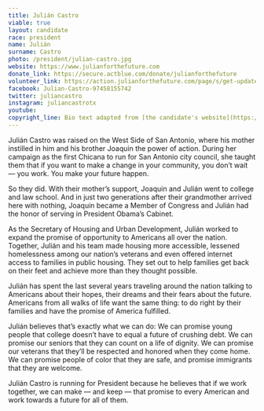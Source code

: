 ```yaml
---
title: Julián Castro
viable: true
layout: candidate
race: president
name: Julián
surname: Castro
photo: /president/julian-castro.jpg
website: https://www.julianforthefuture.com
donate_link: https://secure.actblue.com/donate/julianforthefuture
volunteer_link: https://action.julianforthefuture.com/page/s/get-updates
facebook: Julian-Castro-97458155742
twitter: juliancastro
instagram: juliancastrotx
youtube: 
copyright_line: Bio text adapted from [the candidate's website](https://www.julianforthefuture.com/about/) and may be &copy; 2019 Julián for the Future.
---
```

Julián Castro was raised on the West Side of San Antonio, where his mother instilled in him and his brother Joaquin the power of action. During her campaign as the first Chicana to run for San Antonio city council, she taught them that if you want to make a change in your community, you don’t wait — you work. You make your future happen.

So they did. With their mother’s support, Joaquin and Julián went to college and law school. And in just two generations after their grandmother arrived here with nothing, Joaquin became a Member of Congress and Julián had the honor of serving in President Obama’s Cabinet.

As the Secretary of Housing and Urban Development, Julián worked to expand the promise of opportunity to Americans all over the nation. Together, Julián and his team made housing more accessible, lessened homelessness among our nation’s veterans and even offered internet access to families in public housing. They set out to help families get back on their feet and achieve more than they thought possible.

Julián has spent the last several years traveling around the nation talking to Americans about their hopes, their dreams and their fears about the future. Americans from all walks of life want the same thing: to do right by their families and have the promise of America fulfilled.

Julián believes that’s exactly what we can do: We can promise young people that college doesn’t have to equal a future of crushing debt. We can promise our seniors that they can count on a life of dignity. We can promise our veterans that they’ll be respected and honored when they come home. We can promise people of color that they are safe, and promise immigrants that they are welcome.

Julián Castro is running for President because he believes that if we work together, we can make — and keep — that promise to every American and work towards a future for all of them.
